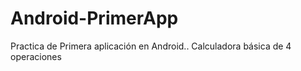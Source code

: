 # Android-PrimerApp
Practica de Primera aplicación en Android.. Calculadora básica de 4 operaciones
